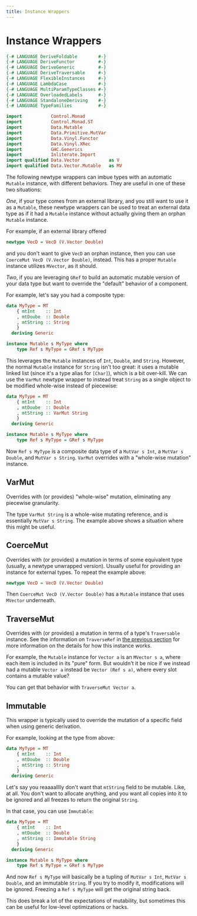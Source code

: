 ```yaml
---
title: Instance Wrappers
---
```


Instance Wrappers
=================

```haskell top hide
{-# LANGUAGE DeriveFoldable        #-}
{-# LANGUAGE DeriveFunctor         #-}
{-# LANGUAGE DeriveGeneric         #-}
{-# LANGUAGE DeriveTraversable     #-}
{-# LANGUAGE FlexibleInstances     #-}
{-# LANGUAGE LambdaCase            #-}
{-# LANGUAGE MultiParamTypeClasses #-}
{-# LANGUAGE OverloadedLabels      #-}
{-# LANGUAGE StandaloneDeriving    #-}
{-# LANGUAGE TypeFamilies          #-}

import           Control.Monad
import           Control.Monad.ST
import           Data.Mutable
import           Data.Primitive.MutVar
import           Data.Vinyl.Functor
import           Data.Vinyl.XRec
import           GHC.Generics
import           Inliterate.Import
import qualified Data.Vector           as V
import qualified Data.Vector.Mutable   as MV
```

The following newtype wrappers can imbue types with an automatic `Mutable`
instance, with different behaviors.  They are useful in one of these two
situations:

*One*, if your type comes from an external library, and you still want to use
it as a `Mutable`, these newtype wrappers can be used to treat an external data
type as if it had a `Mutable` instance without actually giving them an orphan
`Mutable` instance.

For example, if an external library offered

```haskell top
newtype VecD = VecD (V.Vector Double)
```

and you don't want to give `VecD` an orphan instance, then you can use
`CoerceMut VecD (V.Vector Double)`, instead.  This has a proper `Mutable`
instance utilizes `MVector`, as it should.

*Two*, if you are leveraging `GRef` to build an automatic mutable version of
your data type but want to override the "default" behavior of a component.

For example, let's say you had a composite type:

```haskell
data MyType = MT
    { mtInt    :: Int
    , mtDoube  :: Double
    , mtString :: String
    }
  deriving Generic

instance Mutable s MyType where
    type Ref s MyType = GRef s MyType
```

This leverages the `Mutable` instances of `Int`, `Double`, and `String`.
However, the normal `Mutable` instance for `String` isn't too great: it uses a
mutable linked list (since it's a type alias for `[Char]`), which is a bit
over-kill.  We can use the `VarMut` newtype wrapper to instead treat `String`
as a single object to be modified whole-wise instead of piecewise:

```haskell top
data MyType = MT
    { mtInt    :: Int
    , mtDoube  :: Double
    , mtString :: VarMut String
    }
  deriving Generic

instance Mutable s MyType where
    type Ref s MyType = GRef s MyType
```

Now `Ref s MyType` is a composite data type of a `MutVar s Int`, a `MutVar s
Double`, and `MutVar s String`.  `VarMut` overrides with a "whole-wise
mutation" instance.

VarMut
------

Overrides with (or provides) "whole-wise" mutation, eliminating any piecewise
granularity.

The type `VarMut String` is a whole-wise mutating reference, and is essentially
`MutVar s String`.  The example above shows a situation where this might be
useful.

CoerceMut
---------

Overrides with (or provides) a mutation in terms of some equivalent type
(usually, a newtype unwrapped version).  Usually useful for providing an
instance for external types.  To repeat the example above:

```haskell
newtype VecD = VecD (V.Vector Double)
```

Then `CoerceMut VecD (V.Vector Double)` has a `Mutable` instance that uses
`MVector` underneath.

TraverseMut
-----------

Overrides with (or provides) a mutation in terms of a type's `Traversable`
instance.  See the information on `TraverseRef` in [the previous
section](/03-automatic-instance-options.html) for more information on the
details for how this instance works.

For example, the `Mutable` instance for `Vector a` is an `MVector s a`, where
each item is included in its "pure" form.  But wouldn't it be nice if we
instead had a mutable `Vector a` instead be `Vector (Ref s a)`, where every
slot contains a mutable value?

You can get that behavior with `TraverseMut Vector a`.

Immutable
---------

This wrapper is typically used to override the mutation of a specific field
when using generic derivation.

For example, looking at the type from above:

```haskell
data MyType = MT
    { mtInt    :: Int
    , mtDoube  :: Double
    , mtString :: String
    }
  deriving Generic
```

Let's say you reaaaalllly don't want that `mtString` field to be mutable.
Like, at all.  You don't want to allocate anything, and you want all copies
into it to be ignored and all freezes to return the original `String`.

In that case, you can use `Immutable`:

```haskell
data MyType = MT
    { mtInt    :: Int
    , mtDoube  :: Double
    , mtString :: Immutable String
    }
  deriving Generic

instance Mutable s MyType where
    type Ref s MyType = GRef s MyType
```

And now `Ref s MyType` will basically be a tupling of `MutVar s Int`, `MutVar s
Double`, and an immutable `String`.  If you try to modify it, modifications
will be ignored.  Freezing a `Ref s MyType` will get the original string back.

This does break a lot of the expectations of mutability, but sometimes this
can be useful for low-level optimizations or hacks.
